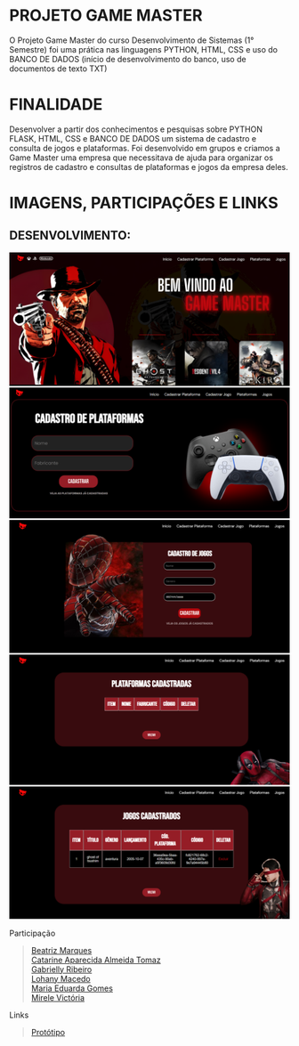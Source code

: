 # PROJETO GAME MASTER
O Projeto Game Master do curso Desenvolvimento de Sistemas (1° Semestre) foi uma prática nas linguagens PYTHON, HTML, CSS e uso do BANCO DE DADOS (início de desenvolvimento do banco, uso de documentos de texto TXT)

# FINALIDADE
Desenvolver a partir dos conhecimentos e pesquisas sobre PYTHON FLASK, HTML, CSS e BANCO DE DADOS um sistema de cadastro e consulta de jogos e plataformas.
Foi desenvolvido em grupos e criamos a Game Master uma empresa que necessitava de ajuda para organizar os registros de cadastro e consultas de plataformas e jogos da empresa deles.

# IMAGENS, PARTICIPAÇÕES E LINKS

## DESENVOLVIMENTO:
![print telainicial](/static/assets/telainicial.png)
![print cad1](/static/assets/cad1.png)
![print cad2](/static/assets/cad2.png)
![print plataformas](/static/assets/plataformas.png)
![print jogos](/static/assets/jogos.png)



Participação
> [Beatriz Marques](https://github.com/biaamarquess)  
> [Catarine Aparecida Almeida Tomaz](https://github.com/tomazzcatarine)  
> [Gabrielly Ribeiro](https://github.com/GabySena)  
> [Lohany Macedo](https://github.com/Lohanyy17)  
> [Maria Eduarda Gomes](https://github.com/MariaGomesR)  
> [Mirele Victória](https://github.com/Mvictoria218)  

Links
> [Protótipo](https://www.canva.com/design/DAGSVuVnmig/JA-dVVySzawZ20hpRdKomQ/view?utm_content=DAGSVuVnmig&utm_campaign=designshare&utm_medium=link2&utm_source=uniquelinks&utlId=h0b891d2c06)  

